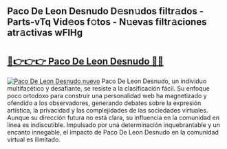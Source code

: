 ## Paco De Leon Desnudo D𝚎sn𝚞dos filtr𝚊dos - Parts-vTq Vid𝚎os f𝚘tos - N𝚞evas filtr𝚊ciones atr𝚊ctivas wFIHg

# <h2><a href="http://mbay2r.tromn.icu/?c=Paco+De+Leon+Desnudo">🔗👉👉👉 Paco De Leon Desnudo 🔗🔗</a></h2>

[![Paco De Leon Desnudo nuevo](https://i.imgur.com/pEAQMta.gif)](http://mbay2r.tromn.icu/?c=Paco+De+Leon+Desnudo)
Paco De Leon Desnudo, un individuo multifacético y desafiante, se resiste a la clasificación fácil. Su enfoque poco ortodoxo para construir una personalidad web ha magnetizado y ofendido a los observadores, generando debates sobre la expresión artística, la privacidad y las complejidades de las sociedades virtuales. Aunque su dirección futura no está clara, su influencia en la comunidad en línea es indiscutible. Impulsado por una determinación inquebrantable y un encanto innegable, el impacto de Paco De Leon Desnudo en la comunidad virtual es ilimitado.
